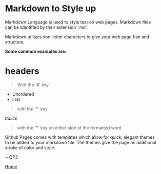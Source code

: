 # Markdown to Style up

Markdown Language is used to style text on web pages.  Markdown files can be identified by their extension '.md'.

Markdown utilizes non-letter characters to give your web page flair and structure.  

**Some common examples are:** 

# headers
> With the '#' key

* Unordered 
* lists

>with the '*' key

*Italics*
>with the '*' key on either side of the formatted word

Github Pages comes with templates which allow for quick, elegant themes to be added to your markdown file.  The themes give the page an additional stroke of color and style.

~ QP3

[Home](../README.md)